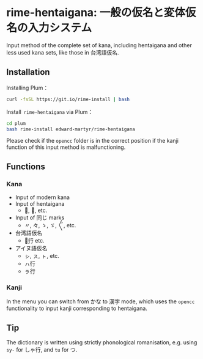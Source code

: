 # rime-hentaigana: 一般の仮名と変体仮名の入力システム
 Input method of the complete set of kana, including hentaigana and other less used kana sets, like those in 台湾語仮名. 

## Installation

Installing Plum：

```bash
curl -fsSL https://git.io/rime-install | bash
```

Install  `rime-hentaigana` via Plum：

```bash
cd plum
bash rime-install edward-martyr/rime-hentaigana
```

Please check if the `opencc` folder is in the correct position if the kanji function of this input method is malfunctioning. 

## Functions

### Kana

- Input of modern kana
- Input of hentaigana
  - 𛀀, 𛀄, etc. 
- Input of 同じ marks
  - 〃, 々, ゝ, ゞ, 〴〵, etc. 
- 台湾語仮名
  - パ̣行 etc. 
- アイヌ語仮名
  - ㇱ, ㇲ, ㇳ, etc. 
  - ㇵ行
  - ㇻ行

### Kanji

In the menu you can switch from かな to 漢字 mode, which uses the `opencc` functionality to input kanji corresponding to hentaigana. 

## Tip

The dictionary is written using strictly phonological romanisation, e.g. using `sy-` for しゃ行, and `tu` for つ. 